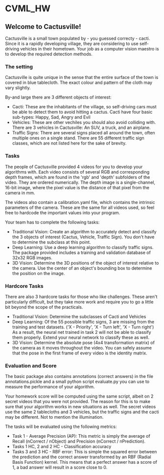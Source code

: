 # CVML_HW

## Welcome to Cactusville!
Cactusville is a small town populated by - you guessed correcty - cacti. Since it is a rapidly developing village, they are considering to use self-driving vehicles in their hometown. Your job as a computer vision maestro is to develop the required detection methods.

### The setting
Cactusville is quite unique in the sense that the entire surface of the town is covered in blue tablecloth. The exact colour and pattern of the cloth may vary slightly.

By-and large there are 3 different objects of interest:

- Cacti: These are the inhabitants of the village, so self-driving cars must be able to detect them to avoid hitting a cactus. Cacti have four basic sub-types: Happy, Sad, Angry and Evil
- Vehicles: These are other vechiles you should also avoid colliding with. There are 3 vehicles in Cactusville: An SUV, a truck, and an airplane.
- Traffic Signs: There are several signs placed all around the town, often multiple ones on a single stand. There are 55 different traffic sign classes, which are not listed here for the sake of brevity.

### Tasks
The people of Cactusville provided 4 videos for you to develop your algorithms with. Each video consists of several RGB and corresponding depth frames, which are found in the 'rgb' and 'depth' subfolders of the video. They are ordered numerically. The depth image is a single-channel, 16-bit image, where the pixel value is the distance of that pixel from the camera in mm.

The videos also contain a calibration.yaml file, which contains the intrinsic parameters of the camera. These are the same for all videos used, so feel free to hardcode the important values into your program.

Your team has to complete the following tasks:

- Traditional Vision: Create an algorithm to accurately detect and classify the 3 objects of interest (Cactus, Vehicle, Traffic Sign). You don't have to determine the subclass at this point.
- Deep Learning: Use a deep learning algorithm to classify traffic signs. The package provided includes a training and validation database of 32x32 RGB images.
- 3D Vision: Determine the 3D positions of the object of interest relative to the camera. Use the center of an object's bounding box to determine the position on the image.

### Hardcore Tasks
There are also 3 hardcore tasks for those who like challenges. These aren't particularly difficult, but they take more work and require you to go a little bit beyond the scope of the practicals.

- Traditional Vision: Determine the subclasses of Cacti and Vehicles
- Deep Learning: Of the 55 possible traffic signs, 3 are missing from the training and test datasets. ('X - Priority', 'X - Turn left', 'X - Turn right') As a result, the neural net trained in task 2 will not be able to classify them properly. Extend your neural network to classify these as well.
- 3D Vision: Determine the absolute pose (4x4 transformation matrix) of the camera as it moves throughout the video. You can safely assume that the pose in the first frame of every video is the identity matrix.

### Evaluation and Score
The basic package also contains annotations (correct answers) in the file annotations.pickle and a small python script evaluate.py you can use to measure the performance of your algorithm.

Your homework score will be computed using the same script, albeit on 2 secret videos that you were not provided. The reason for this is to make sure that your algorithm works in new situations as well. The secret videos use the same 2 tablecloths and 3 vehicles, but the traffic signs and the cacti may be different. Not to mention the illumination.

The tasks will be evaluated using the following metrics:

- Task 1 - Average Precision (AP): This metric is simply the average of Recall (nCorrect / nObject) and Precision (nCorrect / nPrediction).
- Tasks 1 HC, 2 and 2 HC - Classification accuracy
- Tasks 3 and 3 HC - RBF error: This is simple the squared error between the prediction and the correct answer transformed by an RBF (Radial Basis Function) kernel. This means that a perfect answer has a score of 1, a bad answer will result in a score close to 0.
